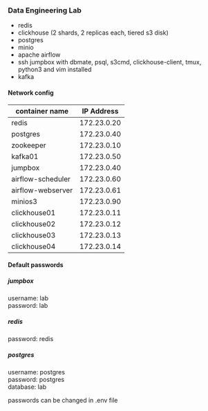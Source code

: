 ### Data Engineering Lab
- redis
- clickhouse (2 shards, 2 replicas each, tiered s3 disk)
- postgres
- minio
- apache airflow
- ssh jumpbox with dbmate, psql, s3cmd, clickhouse-client, tmux, python3 and vim installed
- kafka

#### Network config

| container name    | IP Address  |
| --------------    | ----------  |
| redis             | 172.23.0.20 |
| postgres          | 172.23.0.40 |
| zookeeper         | 172.23.0.10 |
| kafka01           | 172.23.0.50 |
| jumpbox           | 172.23.0.40 |
| airflow-scheduler | 172.23.0.60 |
| airflow-webserver | 172.23.0.61 |
| minios3           | 172.23.0.90 |
| clickhouse01      | 172.23.0.11 |
| clickhouse02      | 172.23.0.12 |
| clickhouse03      | 172.23.0.13 |
| clickhouse04      | 172.23.0.14 |

#### Default passwords
##### jumpbox
username: lab  
password: lab  
##### redis
password: redis  
##### postgres
username: postgres  
password: postgres  
database: lab  
  
passwords can be changed in .env file

